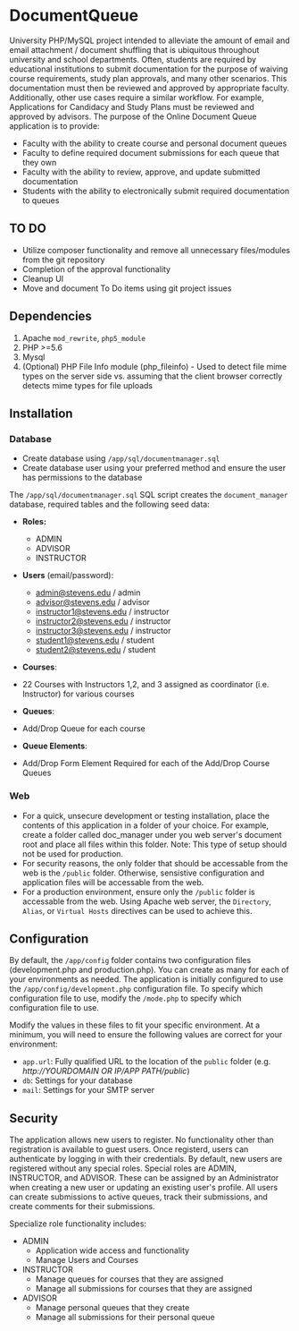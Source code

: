# DocumentQueue

University PHP/MySQL project intended to alleviate the amount of email and email attachment / document shuffling that is ubiquitous throughout university and school departments. Often, students are required by educational institutions to submit documentation for the purpose of waiving course requirements, study plan approvals, and many other scenarios. This documentation must then be reviewed and approved by appropriate faculty. Additionally, other use cases require a similar workflow. For example, Applications for Candidacy and Study Plans must be reviewed and approved by advisors. The purpose of the Online Document Queue application is to provide:
* Faculty with the ability to create course and personal document queues
* Faculty to define required document submissions for each queue that they own
*	Faculty with the ability to review, approve, and update submitted documentation
*	Students with the ability to electronically submit required documentation to queues


## TO DO
* Utilize composer functionality and remove all unnecessary files/modules from the git repository
* Completion of the approval functionality
* Cleanup UI
* Move and document To Do items using git project issues

## Dependencies

1. Apache `mod_rewrite`, `php5_module`
2. PHP >=5.6
3. Mysql
4. (Optional) PHP File Info module (php_fileinfo) - Used to detect file mime types on the server side vs. assuming that the client browser correctly detects mime types for file uploads

## Installation

### Database
* Create database using `/app/sql/documentmanager.sql`
* Create database user using your preferred method and ensure the user has permissions to the database 

The `/app/sql/documentmanager.sql` SQL script creates the `document_manager` database, required tables and the following seed data:
* **Roles:**
  * ADMIN
  * ADVISOR
  * INSTRUCTOR

* **Users** (email/password):
  * admin@stevens.edu / admin
  * advisor@stevens.edu / advisor
  * instructor1@stevens.edu / instructor
  * instructor2@stevens.edu / instructor
  * instructor3@stevens.edu / instructor
  * student1@stevens.edu / student
  * student2@stevens.edu / student

* **Courses**:
 * 22 Courses with Instructors 1,2, and 3 assigned as coordinator (i.e. Instructor) for various courses

* **Queues**:
 * Add/Drop Queue for each course

* **Queue Elements**:
 * Add/Drop Form Element Required for each of the Add/Drop Course Queues

### Web
* For a quick, unsecure development or testing installation, place the contents of this application in a folder of your choice. For example, create a folder called doc_manager under you web server's document root and place all files within this folder. Note: This type of setup should not be used for production.
* For security reasons, the only folder that should be accessable from the web is the `/public` folder. Otherwise, sensistive configuration and application files will be accessable from the web.
* For a production environment, ensure only the `/public` folder is accessable from the web. Using Apache web server, the `Directory`, `Alias`, or `Virtual Hosts` directives can be used to achieve this. 

## Configuration

By default, the `/app/config` folder contains two configuration files (development.php and production.php). You can create as many for each of your environments as needed. The application is initially configured to use the `/app/config/development.php` configuration file. To specify which configuration file to use, modify the `/mode.php` to specify which configuration file to use.

Modify the values in these files to fit your specific environment. At a minimum, you will need to ensure the following values are correct for your environment:

* `app.url`: Fully qualified URL to the location of the `public` folder (e.g. *http://YOURDOMAIN OR IP/APP PATH/public*)
* `db`: Settings for your database
* `mail`: Settings for your SMTP server

## Security
The application allows new users to register. No functionality other than registration is available to guest users. Once registerd, users can authenticate by logging in with their credentials. By default, new users are registered without any special roles. Special roles are ADMIN, INSTRUCTOR, and ADVISOR. These can be assigned by an Administrator when creating a new user or updating an existing user's profile. All users can create submissions to active queues, track their submissions, and create comments for their submissions.

Specialize role functionality includes:
* ADMIN
  * Application wide access and functionality
  * Manage Users and Courses
* INSTRUCTOR
  * Manage queues for courses that they are assigned
  * Manage all submissions for courses that they are assigned
* ADVISOR
  * Manage personal queues that they create
  * Manage all submissions for their personal queue
